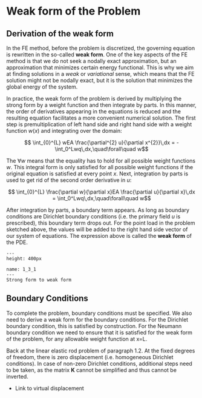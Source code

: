# Weak form of the Problem


## Derivation of the weak form
In the FE method, before the problem is discretized, the governing equation is rewritten in the so-called **weak form**. One of the key aspects of the FE method is that we do not seek a nodally exact approximation, but an approximation that minimizes certain energy functional. This is why we aim at finding solutions in a *weak* or *variational* sense, which means that the FE solution might not be nodally exact, but it is the solution that minimizes the global energy of the system.

In practice, the weak form of the problem is derived by multiplying the strong form by a weight function and then integrate by parts. In this manner, the order of derivatives appearing in the equations is reduced and the resulting equation facilitates a more convenient numerical solution. The first step is premultiplication of left hand side and right hand side with a weight function $w(x)$ and integrating over the domain:

$$ \int_{0}^{L} wEA \frac{\partial^{2} u}{\partial x^{2}}\,dx = -\int_0^Lwq\,dx,\quad\forall\quad w$$

The $\forall w$ means that the equality has to hold for all possible weight functions $w$. This integral form is only satisfied for all possible weight functions if the original equation is satisfied at every point $x$. Next, integration by parts is used to get rid of the second order derivative in $u$:

$$ \int_{0}^{L} \frac{\partial w}{\partial x}EA \frac{\partial u}{\partial x}\,dx = \int_0^Lwq\,dx,\quad\forall\quad w$$

After integration by parts, a boundary term appears. As long as boundary conditions are Dirichlet boundary conditions (i.e. the primary field $u$ is prescribed), this boundary term drops out. For the point load in the problem sketched above, the values will be added to the right hand side vector of our system of equations. The expression above is called the **weak form** of the PDE.

```{figure} .././images/Chapter1/1_3_1.png
---
height: 400px

name: 1_3_1
---
Strong form to weak form 
```
## Boundary Conditions 

To complete the problem, boundary conditions must be specified. We also need to derive a weak form for the boundary conditions. For the Dirichlet boundary condition, this is satisfied by construction. For the Neumann boundary condition we need to ensure that it is satisfied for the weak form of the problem, for any allowable weight function at x=L.

Back at the linear elastic rod problem of paragraph 1.2. At the fixed degrees of freedom, there is zero displacement  (i.e. homogeneous Dirichlet conditions). In case of non-zero Dirichlet conditions, additional steps need to be taken, as the matrix **K** cannot be simplified and thus cannot be inverted.

- Link to virtual displacement
